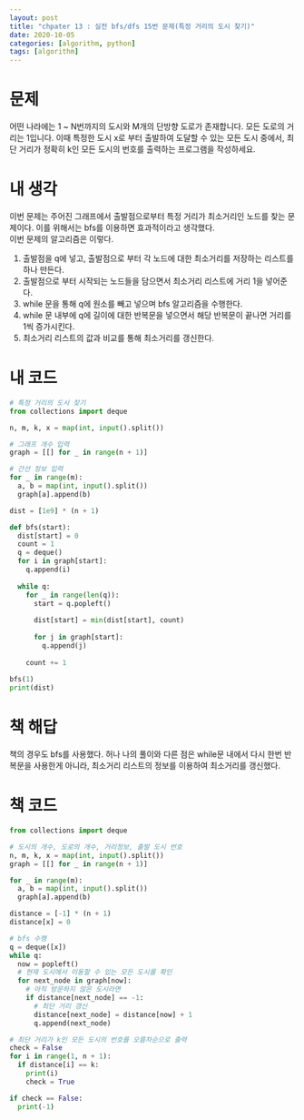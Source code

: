 ```yaml
---
layout: post
title: "chpater 13 : 실전 bfs/dfs 15번 문제(특정 거리의 도시 찾기)"
date: 2020-10-05
categories: [algorithm, python]
tags: [algorithm]
---
```

# 문제
어떤 나라에는 1 ~ N번까지의 도시와 M개의 단방향 도로가 존재합니다. 모든 도로의 거리는 1입니다. 이때 특정한 도시 x로 부터 출발하여 도달할 수 있는 모든 도시 중에서, 최단 거리가 정확히 k인 모든 도시의 번호를 출력하는 프로그램을 작성하세요.

# 내 생각
이번 문제는 주어진 그래프에서 출발점으로부터 특정 거리가 최소거리인 노드를 찾는 문제이다. 이를 위해서는 bfs를 이용하면 효과적이라고 생각했다.   
이번 문제의 알고리즘은 이렇다.   
1. 출발점을 q에 넣고, 출발점으로 부터 각 노드에 대한 최소거리를 저장하는 리스트를 하나 만든다.
2. 출발점으로 부터 시작되는 노드들을 담으면서 최소거리 리스트에 거리 1을 넣어준다.
3. while 문을 통해 q에 원소를 빼고 넣으며 bfs 알고리즘을 수행한다.
4. while 문 내부에 q에 길이에 대한 반복문을 넣으면서 해당 반복문이 끝나면 거리를 1씩 증가시킨다.
5. 최소거리 리스트의 값과 비교를 통해 최소거리를 갱신한다.

# 내 코드
```python
# 특정 거리의 도시 찾기
from collections import deque

n, m, k, x = map(int, input().split())

# 그래프 개수 입력
graph = [[] for _ in range(n + 1)]

# 간선 정보 입력
for _ in range(m):
  a, b = map(int, input().split())
  graph[a].append(b)

dist = [1e9] * (n + 1)

def bfs(start):
  dist[start] = 0
  count = 1
  q = deque()
  for i in graph[start]:
    q.append(i)
  
  while q:
    for _ in range(len(q)):
      start = q.popleft()
      
      dist[start] = min(dist[start], count)
      
      for j in graph[start]:
        q.append(j)
    
    count += 1
    
bfs(1)
print(dist)
```
# 책 해답
책의 경우도 bfs를 사용했다. 허나 나의 풀이와 다른 점은 while문 내에서 다시 한번 반복문을 사용한게 아니라, 최소거리 리스트의 정보를 이용하여 최소거리를 갱신했다.   

# 책 코드
```python
from collections import deque

# 도시의 개수, 도로의 개수, 거리정보, 출발 도시 번호
n, m, k, x = map(int, input().split())
graph = [[] for _ in range(n + 1)]

for _ in range(m):
  a, b = map(int, input().split())
  graph[a].append(b)

distance = [-1] * (n + 1)
distance[x] = 0

# bfs 수행
q = deque([x])
while q:
  now = popleft()
  # 현재 도시에서 이동할 수 있는 모든 도시를 확인
  for next_node in graph[now]:
    # 아직 방문하지 않은 도시라면
    if distance[next_node] == -1:
      # 최단 거리 갱신
      distance[next_node] = distance[now] + 1
      q.append(next_node)

# 최단 거리가 k인 모든 도시의 번호를 오름차순으로 출력
check = False
for i in range(1, n + 1):
  if distance[i] == k:
    print(i)
    check = True

if check == False:
  print(-1)

```